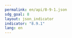 ```yaml
---
permalink: en/api/8-9-1.json
sdg_goal: 8
layout: json_indicator
indicator: "8.9.1"
lang: en
---
```


